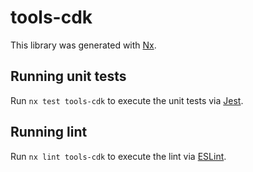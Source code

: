 # tools-cdk

This library was generated with [Nx](https://nx.dev).

## Running unit tests

Run `nx test tools-cdk` to execute the unit tests via [Jest](https://jestjs.io).

## Running lint

Run `nx lint tools-cdk` to execute the lint via [ESLint](https://eslint.org/).
